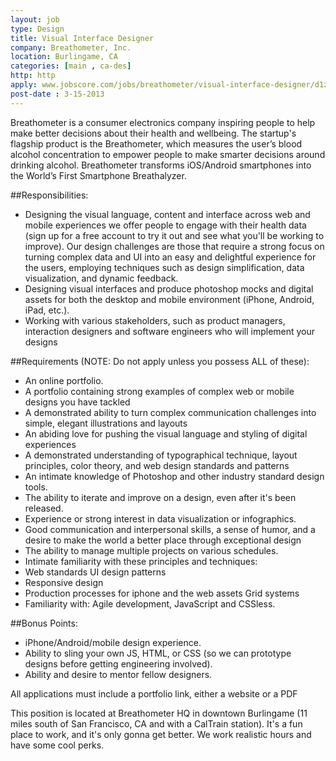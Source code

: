 ```yaml
---
layout: job
type: Design
title: Visual Interface Designer
company: Breathometer, Inc.
location: Burlingame, CA
categories: [main , ca-des]
http: http
apply: www.jobscore.com/jobs/breathometer/visual-interface-designer/d1zZuYINCr4QHXiGakhP3Q&PID=1075161
post-date : 3-15-2013
---
```


Breathometer is a consumer electronics company inspiring people to help make better decisions about their health and wellbeing. The startup's flagship product is the Breathometer, which measures the user’s blood alcohol concentration to empower people to make smarter decisions around drinking alcohol. Breathometer transforms iOS/Android smartphones into the World’s First Smartphone Breathalyzer. 

##Responsibilities:

* Designing the visual language, content and interface across web and mobile experiences we offer people to engage with their health data (sign up for a free account to try it out and see what you'll be working to improve). Our design challenges are those that require a strong focus on turning complex data and UI into an easy and delightful experience for the users, employing techniques such as design simplification, data visualization, and dynamic feedback.
* Designing visual interfaces and produce photoshop mocks and digital assets for both the desktop and mobile environment (iPhone, Android, iPad, etc.).
* Working with various stakeholders, such as product managers, interaction designers and software engineers who will implement your designs

##Requirements (NOTE: Do not apply unless you possess ALL of these):

* An online portfolio.
* A portfolio containing strong examples of complex web or mobile designs you have tackled
* A demonstrated ability to turn complex communication challenges into simple, elegant illustrations and layouts
* An abiding love for pushing the visual language and styling of digital experiences
* A demonstrated understanding of typographical technique, layout principles, color theory, and web design standards and patterns
* An intimate knowledge of Photoshop and other industry standard design tools.
* The ability to iterate and improve on a design, even after it's been released.
* Experience or strong interest in data visualization or infographics.
* Good communication and interpersonal skills, a sense of humor, and a desire to make the world a better place through exceptional design
* The ability to manage multiple projects on various schedules.
* Intimate familiarity with these principles and techniques:
 * Web standards
UI design patterns
 * Responsive design
 * Production processes for iphone and the web assets
Grid systems
* Familiarity with:  Agile development, JavaScript and CSSless.

##Bonus Points:

* iPhone/Android/mobile design experience.
* Ability to sling your own JS, HTML, or CSS (so we can prototype designs before getting engineering involved).
* Ability and desire to mentor fellow designers.

All applications must include a portfolio link, either a website or a PDF

This position is located at Breathometer HQ in downtown Burlingame (11 miles south of San Francisco, CA and with a CalTrain station). It's a fun place to work, and it's only gonna get better. We work realistic hours and have some cool perks.